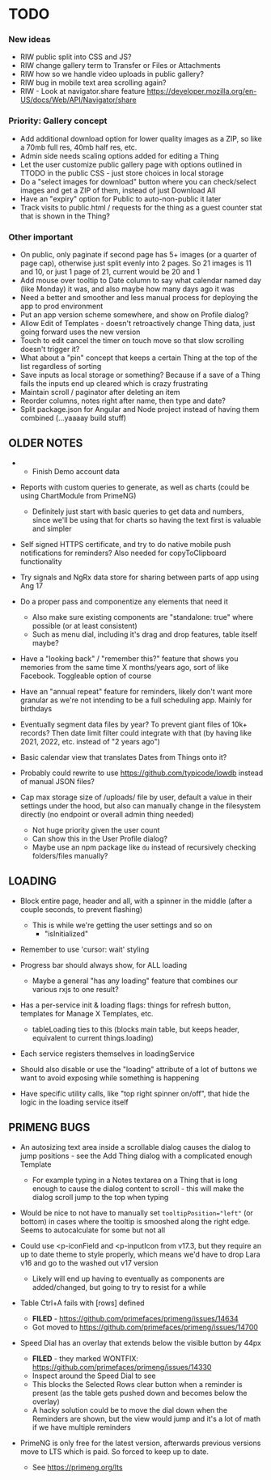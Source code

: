 # TODO

### New ideas
- RIW public split into CSS and JS?
- RIW change gallery term to Transfer or Files or Attachments
- RIW how so we handle video uploads in public gallery?
- RIW bug in mobile text area scrolling again?
- RIW - Look at navigator.share feature https://developer.mozilla.org/en-US/docs/Web/API/Navigator/share

### Priority: Gallery concept
- Add additional download option for lower quality images as a ZIP, so like a 70mb full res, 40mb half res, etc.
- Admin side needs scaling options added for editing a Thing
- Let the user customize public gallery page with options outlined in TTODO in the public CSS - just store choices in local storage
- Do a "select images for download" button where you can check/select images and get a ZIP of them, instead of just Download All
- Have an "expiry" option for Public to auto-non-public it later
- Track visits to public.html / requests for the thing as a guest counter stat that is shown in the Thing?

### Other important
- On public, only paginate if second page has 5+ images (or a quarter of page cap), otherwise just split evenly into 2 pages. So 21 images is 11 and 10, or just 1 page of 21, current would be 20 and 1
- Add mouse over tooltip to Date column to say what calendar named day (like Monday) it was, and also maybe how many days ago it was
- Need a better and smoother and less manual process for deploying the app to prod environment
- Put an app version scheme somewhere, and show on Profile dialog?
- Allow Edit of Templates - doesn't retroactively change Thing data, just going forward uses the new version
- Touch to edit cancel the timer on touch move so that slow scrolling doesn't trigger it?
- What about a "pin" concept that keeps a certain Thing at the top of the list regardless of sorting
- Save inputs as local storage or something? Because if a save of a Thing fails the inputs end up cleared which is crazy frustrating
- Maintain scroll / paginator after deleting an item
- Reorder columns, notes right after name, then type and date?
- Split package.json for Angular and Node project instead of having them combined (...yaaaay build stuff)

## OLDER NOTES
- * Finish Demo account data

- Reports with custom queries to generate, as well as charts (could be using ChartModule from PrimeNG)
  - Definitely just start with basic queries to get data and numbers, since we'll be using that for charts so having the text first is valuable and simpler
- Self signed HTTPS certificate, and try to do native mobile push notifications for reminders? Also needed for copyToClipboard functionality

- Try signals and NgRx data store for sharing between parts of app using Ang 17
- Do a proper pass and componentize any elements that need it
  - Also make sure existing components are "standalone: true" where possible (or at least consistent)
  - Such as menu dial, including it's drag and drop features, table itself maybe?
- Have a "looking back" / "remember this?" feature that shows you memories from the same time X months/years ago, sort of like Facebook. Toggleable option of course
- Have an "annual repeat" feature for reminders, likely don't want more granular as we're not intending to be a full scheduling app. Mainly for birthdays
- Eventually segment data files by year? To prevent giant files of 10k+ records? Then date limit filter could integrate with that (by having like 2021, 2022, etc. instead of "2 years ago")
- Basic calendar view that translates Dates from Things onto it?
- Probably could rewrite to use https://github.com/typicode/lowdb instead of manual JSON files?

- Cap max storage size of /uploads/ file by user, default a value in their settings under the hood, but also can manually change in the filesystem directly (no endpoint or overall admin thing needed)
  - Not huge priority given the user count
  - Can show this in the User Profile dialog?
  - Maybe use an npm package like `du` instead of recursively checking folders/files manually?

## LOADING
- Block entire page, header and all, with a spinner in the middle (after a couple seconds, to prevent flashing)
  - This is while we're getting the user settings and so on
    - "isInitialized"
- Remember to use 'cursor: wait' styling

- Progress bar should always show, for ALL loading
  - Maybe a general "has any loading" feature that combines our various rxjs to one result?

- Has a per-service init & loading flags: things for refresh button, templates for Manage X Templates, etc.
  - tableLoading ties to this (blocks main table, but keeps header, equivalent to current things.loading)
- Each service registers themselves in loadingService

- Should also disable or use the "loading" attribute of a lot of buttons we want to avoid exposing while something is happening

- Have specific utility calls, like "top right spinner on/off", that hide the logic in the loading service itself

## PRIMENG BUGS
- An autosizing text area inside a scrollable dialog causes the dialog to jump positions - see the Add Thing dialog with a complicated enough Template
  - For example typing in a Notes textarea on a Thing that is long enough to cause the dialog content to scroll - this will make the dialog scroll jump to the top when typing

- Would be nice to not have to manually set `tooltipPosition="left"` (or bottom) in cases where the tooltip is smooshed along the right edge. Seems to autocalculate for some but not all

- Could use <p-iconField and <p-inputIcon from v17.3, but they require an up to date theme to style properly, which means we'd have to drop Lara v16 and go to the washed out v17 version
  - Likely will end up having to eventually as components are added/changed, but going to try to resist for a while

- Table Ctrl+A fails with [rows] defined
  - **FILED** - https://github.com/primefaces/primeng/issues/14634
  - Got moved to https://github.com/primefaces/primeng/issues/14700

- Speed Dial has an overlay that extends below the visible button by 44px
  - **FILED** - they marked WONTFIX: https://github.com/primefaces/primeng/issues/14330
  - Inspect around the Speed Dial to see
  - This blocks the Selected Rows clear button when a reminder is present (as the table gets pushed down and becomes below the overlay)
  - A hacky solution could be to move the dial down when the Reminders are shown, but the view would jump and it's a lot of math if we have multiple reminders

- PrimeNG is only free for the latest version, afterwards previous versions move to LTS which is paid. So forced to keep up to date.
  - See https://primeng.org/lts
